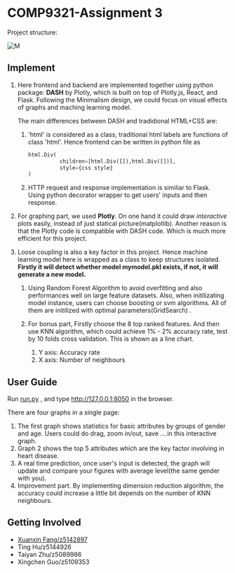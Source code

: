 # COMP9321-Assignment 3

Project structure:

![M](https://ws3.sinaimg.cn/large/006tNc79ly1g224rfckx4j319w0lwmzp.jpg)

## Implement

1. Here frontend and backend are implemented together using python package: **DASH** by Plotly,  which is built on top of Plotly.js, React, and Flask. Following the Minimalism design, we could focus on visual effects of graphs and maching learning model. 

   The main differences between DASH and tradidional HTML+CSS are:

   1. 'html' is considered as a class, traditional html labels are functions of class 'html'. Hence frontend can be written in python file as

      ```python
      html.Div(
      			children=[html.Div([]),html.Div([])],
      			style={css style}
      )
      ```

   2. HTTP request and response implementation is similiar to Flask. Using python decorator wrapper to get users' inputs and then response.

2. For graphing part, we used **Plotly**. On one hand it could draw *interactive* plots easily, instead of  just statical picture(matplotlib). Another reason is that the Plotly code is compatible with DASH code. Which is much more efficient for this project.

3. Loose coupling is also a key factor in this project. Hence machine learning model here is wrapped as a class to keep structures  isolated. **Firstly it will detect whether model mymodel.pkl exists, if not, it will generate a new model.**

   1. Using Random Forest Algorithm to avoid overfitting and also performances well on large feature datasets. Also, when initilizating model instance, users can choose boosting or svm algorithms. All of them are initilized with optimal parameters(GridSearch) .

   2. For bonus part, Firstly choose the 8 top ranked  features. And then use KNN algorithm, which could achieve 1% - 2% accuracy rate, test by 10 folds cross validation. This is shown as a line chart. 

      1. Y axis: Accuracy rate
      2. X axis: Number of neighbours

      

## User Guide

Run [run.py](/var/folders/3x/n1g4t2ln0x70lgxbrcpk9r2c0000gn/T/abnerworks.Typora/625F838D-7B65-4815-A4AD-8F0C3E56E12C/run.py) , and type <http://127.0.0.1:8050> in the browser. 

There are four graphs in a single page:

1.  The first graph shows statistics for basic attributes by groups of gender and age. Users could do drag, zoom in/out, save ….in this interactive graph.
2. Graph 2 shows the top 5 attributes which are the key factor involving in heart disease.
3. A real time prediction, once user's input is detected, the graph will update and compare your figures with average level(the same gender with you).
4. Improvement part. By implementing dimension reduction algorithm, the accuracy could increase a little bit depends on the number of KNN neighbours.



## Getting Involved

- [Xuanxin Fang/z5142897](http://fxx.me)
- Ting Hu/z5144926
- Taiyan Zhu/z5089986
- Xingchen Guo/z5109353


